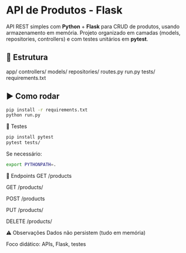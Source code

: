 # API de Produtos - Flask

API REST simples com **Python** + **Flask** para CRUD de produtos, usando armazenamento em memória. Projeto organizado em camadas (models, repositories, controllers) e com testes unitários em **pytest**.

## 📁 Estrutura

app/
controllers/
models/
repositories/
routes.py
run.py
tests/
requirements.txt

## ▶️ Como rodar

```bash
pip install -r requirements.txt
python run.py
```

🧪 Testes
```bash
pip install pytest
pytest tests/
```
Se necessário:
```bash
export PYTHONPATH=.
```
🔗 Endpoints
GET /products

GET /products/<id>

POST /products

PUT /products/<id>

DELETE /products/<id>

⚠️ Observações
Dados não persistem (tudo em memória)

Foco didático: APIs, Flask, testes
